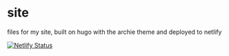 # site
files for my site, built on hugo with the archie theme and deployed to netlify

[![Netlify Status](https://api.netlify.com/api/v1/badges/cf1eceb0-a785-40ea-a3f8-314c6387fab6/deploy-status)](https://app.netlify.com/sites/jackburkhardt/deploys)
